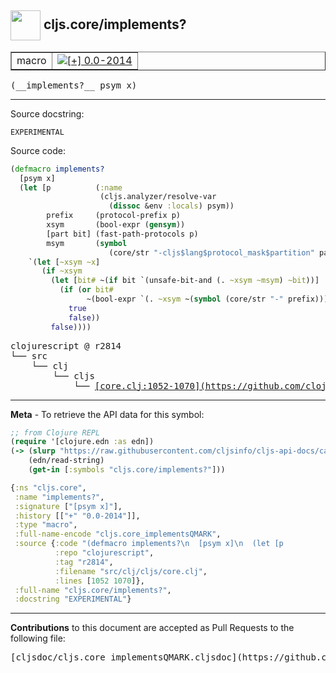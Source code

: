 ## <img width="48px" valign="middle" src="http://i.imgur.com/Hi20huC.png"> cljs.core/implements?

 <table border="1">
<tr>

<td>macro</td>
<td><a href="https://github.com/cljsinfo/cljs-api-docs/tree/0.0-2014"><img valign="middle" alt="[+] 0.0-2014" src="https://img.shields.io/badge/+-0.0--2014-lightgrey.svg"></a> </td>
</tr>
</table>

 <samp>
(__implements?__ psym x)<br>
</samp>

---




Source docstring:

```
EXPERIMENTAL
```

Source code:

```clj
(defmacro implements?
  [psym x]
  (let [p          (:name
                    (cljs.analyzer/resolve-var
                      (dissoc &env :locals) psym))
        prefix     (protocol-prefix p)
        xsym       (bool-expr (gensym))
        [part bit] (fast-path-protocols p)
        msym       (symbol
                      (core/str "-cljs$lang$protocol_mask$partition" part "$"))]
    `(let [~xsym ~x]
       (if ~xsym
         (let [bit# ~(if bit `(unsafe-bit-and (. ~xsym ~msym) ~bit))]
           (if (or bit#
                 ~(bool-expr `(. ~xsym ~(symbol (core/str "-" prefix)))))
             true
             false))
         false))))
```

 <pre>
clojurescript @ r2814
└── src
    └── clj
        └── cljs
            └── <ins>[core.clj:1052-1070](https://github.com/clojure/clojurescript/blob/r2814/src/clj/cljs/core.clj#L1052-L1070)</ins>
</pre>


---

__Meta__ - To retrieve the API data for this symbol:

```clj
;; from Clojure REPL
(require '[clojure.edn :as edn])
(-> (slurp "https://raw.githubusercontent.com/cljsinfo/cljs-api-docs/catalog/cljs-api.edn")
    (edn/read-string)
    (get-in [:symbols "cljs.core/implements?"]))
```

```clj
{:ns "cljs.core",
 :name "implements?",
 :signature ["[psym x]"],
 :history [["+" "0.0-2014"]],
 :type "macro",
 :full-name-encode "cljs.core_implementsQMARK",
 :source {:code "(defmacro implements?\n  [psym x]\n  (let [p          (:name\n                    (cljs.analyzer/resolve-var\n                      (dissoc &env :locals) psym))\n        prefix     (protocol-prefix p)\n        xsym       (bool-expr (gensym))\n        [part bit] (fast-path-protocols p)\n        msym       (symbol\n                      (core/str \"-cljs$lang$protocol_mask$partition\" part \"$\"))]\n    `(let [~xsym ~x]\n       (if ~xsym\n         (let [bit# ~(if bit `(unsafe-bit-and (. ~xsym ~msym) ~bit))]\n           (if (or bit#\n                 ~(bool-expr `(. ~xsym ~(symbol (core/str \"-\" prefix)))))\n             true\n             false))\n         false))))",
          :repo "clojurescript",
          :tag "r2814",
          :filename "src/clj/cljs/core.clj",
          :lines [1052 1070]},
 :full-name "cljs.core/implements?",
 :docstring "EXPERIMENTAL"}

```

---

__Contributions__ to this document are accepted as Pull Requests to the following file:

 <pre>
[cljsdoc/cljs.core_implementsQMARK.cljsdoc](https://github.com/cljsinfo/cljs-api-docs/blob/master/cljsdoc/cljs.core_implementsQMARK.cljsdoc)
</pre>

